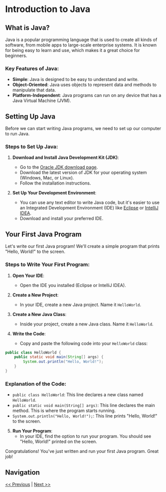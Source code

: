 # Introduction to Java

## What is Java?

Java is a popular programming language that is used to create all kinds of software, from mobile apps to large-scale enterprise systems. It is known for being easy to learn and use, which makes it a great choice for beginners.

### Key Features of Java:
- **Simple**: Java is designed to be easy to understand and write.
- **Object-Oriented**: Java uses objects to represent data and methods to manipulate that data.
- **Platform-Independent**: Java programs can run on any device that has a Java Virtual Machine (JVM).

## Setting Up Java

Before we can start writing Java programs, we need to set up our computer to run Java.

### Steps to Set Up Java:
1. **Download and Install Java Development Kit (JDK)**:
   - Go to the [Oracle JDK download page](https://www.oracle.com/java/technologies/javase-downloads.html).
   - Download the latest version of JDK for your operating system (Windows, Mac, or Linux).
   - Follow the installation instructions.

2. **Set Up Your Development Environment**:
   - You can use any text editor to write Java code, but it's easier to use an Integrated Development Environment (IDE) like [Eclipse](https://www.eclipse.org/downloads/) or [IntelliJ IDEA](https://www.jetbrains.com/idea/download/).
   - Download and install your preferred IDE.

## Your First Java Program

Let's write our first Java program! We'll create a simple program that prints "Hello, World!" to the screen.

### Steps to Write Your First Program:
1. **Open Your IDE**:
   - Open the IDE you installed (Eclipse or IntelliJ IDEA).

2. **Create a New Project**:
   - In your IDE, create a new Java project. Name it `HelloWorld`.

3. **Create a New Java Class**:
   - Inside your project, create a new Java class. Name it `HelloWorld`.

4. **Write the Code**:
   - Copy and paste the following code into your `HelloWorld` class:

```java
public class HelloWorld {
    public static void main(String[] args) {
        System.out.println("Hello, World!");
    }
}
```

### Explanation of the Code:
- `public class HelloWorld`: This line declares a new class named `HelloWorld`.
- `public static void main(String[] args)`: This line declares the main method. This is where the program starts running.
- `System.out.println("Hello, World!");`: This line prints "Hello, World!" to the screen.

5. **Run Your Program**:
   - In your IDE, find the option to run your program. You should see "Hello, World!" printed on the screen.

Congratulations! You've just written and run your first Java program. Great job!

## Navigation

[<< Previous](README.md) | [Next >>](2.md)